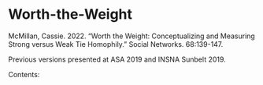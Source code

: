 # Worth-the-Weight

McMillan, Cassie. 2022. “Worth the Weight: Conceptualizing and Measuring Strong versus Weak Tie Homophily.” Social Networks. 68:139-147.

Previous versions presented at ASA 2019 and INSNA Sunbelt 2019.

Contents:
